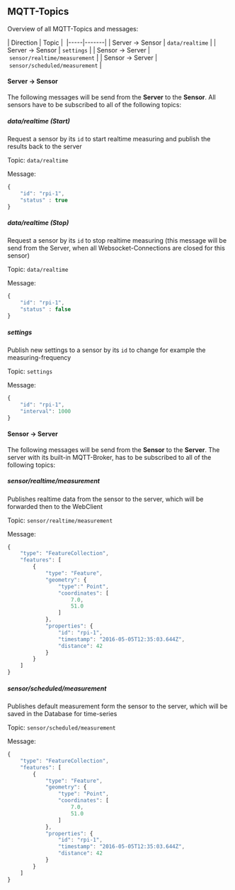 ## MQTT-Topics

Overview of all MQTT-Topics and messages:

| Direction | Topic | 
|-----|-------|
| Server -> Sensor | `data/realtime` |
| Server -> Sensor | `settings` |
| Sensor -> Server | `sensor/realtime/measurement` |
| Sensor -> Server | `sensor/scheduled/measurement` |

#### Server -> Sensor

The following messages will be send from the **Server** to the **Sensor**. All sensors have to be subscribed to all of the following topics:

##### data/realtime (Start)

Request a sensor by its `id` to start realtime measuring and publish the results back to the server

Topic: `data/realtime`

Message:

```javascript
{
    "id": "rpi-1",
    "status" : true
}
```

##### data/realtime (Stop)

Request a sensor by its `id` to stop realtime measuring (this message will be send from the Server, when all Websocket-Connections are closed for this sensor)

Topic: `data/realtime`

Message:

```javascript
{
    "id": "rpi-1",
    "status" : false
}
```

##### settings

Publish new settings to a sensor by its `id` to change for example the measuring-frequency

Topic: `settings`

Message:

```javascript
{
    "id": "rpi-1",
    "interval": 1000
}
```


#### Sensor -> Server

The following messages will be send from the **Sensor** to the **Server**. The server with its built-in MQTT-Broker, has to be subscribed to all of the following topics:

##### sensor/realtime/measurement

Publishes realtime data from the sensor to the server, which will be forwarded then to the WebClient

Topic: `sensor/realtime/measurement`

Message:

```javascript
{
    "type": "FeatureCollection",
    "features": [
        {
            "type": "Feature",
            "geometry": {
                "type":" Point",
                "coordinates": [
                    7.0,
                    51.0
                ]
            },
            "properties": {
                "id": "rpi-1",
                "timestamp": "2016-05-05T12:35:03.644Z",
                "distance": 42
            }
        }
    ]
}
```

##### sensor/scheduled/measurement

Publishes default measurement form the sensor to the server, which will be saved in the Database for time-series

Topic: `sensor/scheduled/measurement`

Message:

```javascript
{
    "type": "FeatureCollection",
    "features": [
        {
            "type": "Feature",
            "geometry": {
                "type": "Point",
                "coordinates": [
                    7.0,
                    51.0
                ]
            },
            "properties": {
                "id": "rpi-1",
                "timestamp": "2016-05-05T12:35:03.644Z",
                "distance": 42
            }
        }
    ]
}
```
